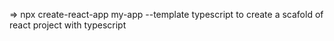 => npx create-react-app my-app --template typescript to create a scafold of react project with typescript
